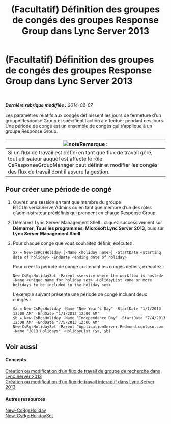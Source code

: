 ﻿---
title: (Facultatif) Définition des groupes de congés des groupes Response Group dans Lync Server 2013
TOCTitle: (Facultatif) Définition des groupes de congés des groupes Response Group dans Lync Server 2013
ms:assetid: 56c37b3b-6517-49b9-86b7-ae48cc349119
ms:mtpsurl: https://technet.microsoft.com/fr-fr/library/JJ688063(v=OCS.15)
ms:contentKeyID: 49891357
ms.date: 05/20/2016
mtps_version: v=OCS.15
ms.translationtype: HT
---

# (Facultatif) Définition des groupes de congés des groupes Response Group dans Lync Server 2013

 

_**Dernière rubrique modifiée :** 2014-02-07_

Les paramètres relatifs aux congés définissent les jours de fermeture d’un groupe Response Group et spécifient l’action à effectuer pendant ces jours. Une période de congé est un ensemble de congés qui s’applique à un groupe Response Group.

<table>
<thead>
<tr class="header">
<th><img src="images/Gg398920.note(OCS.15).gif" title="note" alt="note" />Remarque :</th>
</tr>
</thead>
<tbody>
<tr class="odd">
<td>Si un flux de travail est défini en tant que flux de travail géré, tout utilisateur auquel est affecté le rôle CsResponseGroupManager peut définir et modifier les congés des flux de travail dont il assure la gestion.</td>
</tr>
</tbody>
</table>


## Pour créer une période de congé

1.  Ouvrez une session en tant que membre du groupe RTCUniversalServerAdmins ou en tant que membre d’un des rôles d’administrateur prédéfinis qui prennent en charge Response Group.

2.  Démarrez Lync Server Management Shell : cliquez successivement sur **Démarrer**, **Tous les programmes**, **Microsoft Lync Server 2013**, puis sur **Lync Server Management Shell**.

3.  Pour chaque congé que vous souhaitez définir, exécutez :
    
        $x = New-CsRgsHoliday [-Name <holiday name>] -StartDate <starting date of holiday> -EndDate <ending date of holiday>
    
    Pour créer la période de congé contenant les congés définis, exécutez :
    
        New-CsRgsHolidaySet -Parent <service where the workflow is hosted> -Name <unique name for holiday set> -HolidayList <one or more holidays to be included in the holiday set>
    
    L’exemple suivant présente une période de congé incluant deux congés :
    
        $a = New-CsRgsHoliday -Name "New Year's Day" -StartDate "1/1/2013 12:00 AM" -EndDate "1/1/2013 12:00 AM" 
        $b = New-CsRgsHoliday -Name "Independence Day" -StartDate "7/4/2013 12:00 AM" -EndDate "7/5/2013 12:00 AM" 
        New-CsRgsHolidaySet -Parent "ApplicationServer:Redmond.contoso.com -Name "2013 Holidays" -HolidayList ($a, $b)

## Voir aussi

#### Concepts

[Création ou modification d’un flux de travail de groupe de recherche dans Lync Server 2013](lync-server-2013-create-or-modify-a-hunt-group-workflow.md)  
[Création ou modification d’un flux de travail interactif dans Lync Server 2013](lync-server-2013-create-or-modify-an-interactive-workflow.md)  

#### Autres ressources

[New-CsRgsHoliday](https://docs.microsoft.com/en-us/powershell/module/skype/New-CsRgsHoliday)  
[New-CsRgsHolidaySet](https://docs.microsoft.com/en-us/powershell/module/skype/New-CsRgsHolidaySet)

